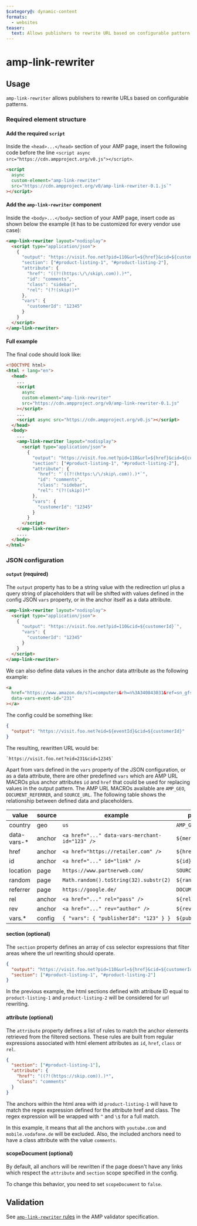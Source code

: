 ```yaml
---
$category@: dynamic-content
formats:
  - websites
teaser:
  text: Allows publishers to rewrite URL based on configurable pattern
---
```


<!--
Copyright 2019 The AMP HTML Authors. All Rights Reserved.

Licensed under the Apache License, Version 2.0 (the "License");
you may not use this file except in compliance with the License.
You may obtain a copy of the License at

      http://www.apache.org/licenses/LICENSE-2.0

Unless required by applicable law or agreed to in writing, software
distributed under the License is distributed on an "AS-IS" BASIS,
WITHOUT WARRANTIES OR CONDITIONS OF ANY KIND, either express or implied.
See the License for the specific language governing permissions and
limitations under the License.
-->

# amp-link-rewriter

## Usage

`amp-link-rewriter` allows publishers to rewrite URLs based on configurable
patterns.

### Required element structure

#### Add the required `script`

Inside the `<head>...</head>` section of your AMP page, insert the following
code before the line
`<script async src="https://cdn.ampproject.org/v0.js"></script>`.

```html
<script
  async
  custom-element="amp-link-rewriter"
  src="https://cdn.ampproject.org/v0/amp-link-rewriter-0.1.js`"
></script>
```

#### Add the `amp-link-rewriter` component

Inside the `<body>...</body>` section of your AMP page, insert code as shown
below the example (it has to be customized for every vendor use case):

```html
<amp-link-rewriter layout="nodisplay">
  <script type="application/json">
    {
      "output": "https://visit.foo.net?pid=110&url=${href}&cid=${customerId}",
      "section": ["#product-listing-1", "#product-listing-2"],
      "attribute": {
        "href": "((?!(https:\/\/skip\.com)).)*",
        "id": "comments",
        "class": "sidebar",
        "rel": "(?!(skip))*"
      },
      "vars": {
        "customerId": "12345"
      }
    }
  </script>
</amp-link-rewriter>
```

#### Full example

The final code should look like:

```html
<!DOCTYPE html>
<html ⚡ lang="en">
  <head>
    ...
    <script
      async
      custom-element="amp-link-rewriter"
      src="https://cdn.ampproject.org/v0/amp-link-rewriter-0.1.js"
    ></script>
    ...
    <script async src="https://cdn.ampproject.org/v0.js"></script>
  </head>
  <body>
    ...
    <amp-link-rewriter layout="nodisplay">
      <script type="application/json">
        {
          "output": "https://visit.foo.net?pid=110&url=${href}&cid=${customerId}",
          "section": ["#product-listing-1", "#product-listing-2"],
          "attribute": {
            "href": "`((?!(https:\/\/skip\.com)).)*`",
            "id": "comments",
            "class": "sidebar",
            "rel": "(?!(skip))*"
          },
          "vars": {
            "customerId": "12345"
          }
        }
      </script>
    </amp-link-rewriter>
    ....
  </body>
</html>
```

### JSON configuration

#### `output` (required)

The `output` property has to be a string value with the redirection url plus a
query string of placeholders that will be shifted with values defined in the
config JSON `vars` property, or in the anchor itself as a data attribute.

```html
<amp-link-rewriter layout="nodisplay">
  <script type="application/json">
    {
      "output": "https://visit.foo.net?pid=110&cid=${customerId}`",
      "vars": {
        "customerId": "12345"
      }
    }
  </script>
</amp-link-rewriter>
```

We can also define data values in the anchor data attribute as the following
example:

```html
<a
  href="https://www.amazon.de/s?i=computers&rh=n%3A340843031&ref=sn_gfs_co_computervs_AM_5"
  data-vars-event-id="231"
></a>
```

The config could be something like:

```json
{
  "output": "https://visit.foo.net?eid=${eventId}&cid=${customerId}"
}
```

The resulting, rewritten URL would be:

```url
`https://visit.foo.net?eid=231&cid=12345`
```

Apart from vars defined in the `vars` property of the JSON configuration, or as
a data attribute, there are other predefined `vars` which are AMP URL MACROs
plus anchor attributes `id` and `href` that could be used for replacing values
in the output pattern. The AMP URL MACROs available are `AMP_GEO`, `DOCUMENT_REFERRER`, and
`SOURCE_URL`. The following table shows the relationship between defined data
and placeholders.

| value        | source | example                                        | placeholder           |
| ------------ | ------ | ---------------------------------------------- | --------------------- |
| country      | geo    | `us`                                           | `AMP_GEO(ISOCountry)` |
| data-vars-\* | anchor | `<a href="..." data-vars-merchant-id="123" />` | `${merchantId}`       |
| href         | anchor | `<a href="https://retailer.com" />`            | `${href}`             |
| id           | anchor | `<a href="..." id="link" />`                   | `${id}`               |
| location     | page   | `https://www.partnerweb.com/`                  | `SOURCE_URL`          |
| random       | page   | `Math.random().toString(32).substr(2)`         | `${random}`           |
| referrer     | page   | `https://google.de/`                           | `DOCUMENT_REFERRER`   |
| rel          | anchor | `<a href="..." rel="pass" />`                  | `${rel}`              |
| rev          | anchor | `<a href="..." rev="author" />`                | `${rev}`              |
| vars.\*      | config | `{ "vars": { "publisherId": "123" } }`         | `${publisherId}`      |

#### section (optional)

The `section` property defines an array of css selector expressions that filter
areas where the url rewriting should operate.

```json
{
  "output": "https://visit.foo.net?pid=110&url=${href}&cid=${customerId}",
  "section": ["#product-listing-1", "#product-listing-2"]
}
```

In the previous example, the html sections defined with attribute ID equal to
`product-listing-1` and `product-listing-2` will be considered for url
rewriting.

#### attribute (optional)

The `attribute` property defines a list of rules to match the anchor elements
retrieved from the filtered sections. These rules are built from regular
expressions associated with html element attributes as `id`, `href`, `class` or
`rel`.

```json
{
  "section": ["#product-listing-1"],
  "attribute": {
    "href": "((?!(https://skip.com)).)*",
    "class": "comments"
  }
}
```

The anchors within the html area with id `product-listing-1` will have to match
the regex expression defined for the attribute href and class. The regex
expression will be wrapped with `^` and `\$` for a full match.

In this example, it means that all the anchors with `youtube.com` and
`mobile.vodafone.de` will be excluded. Also, the included anchors need to have a
class attribute with the value `comments`.

#### scopeDocument (optional)

By default, all anchors will be rewritten if the page doesn't have any
links which respect the `attribute` and `section` scope specified in the config.

To change this behavior, you need to set `scopeDocument` to `false`.

## Validation

See [`amp-link-rewriter` rules](validator-amp-link-rewriter.protoascii)
in the AMP validator specification.
